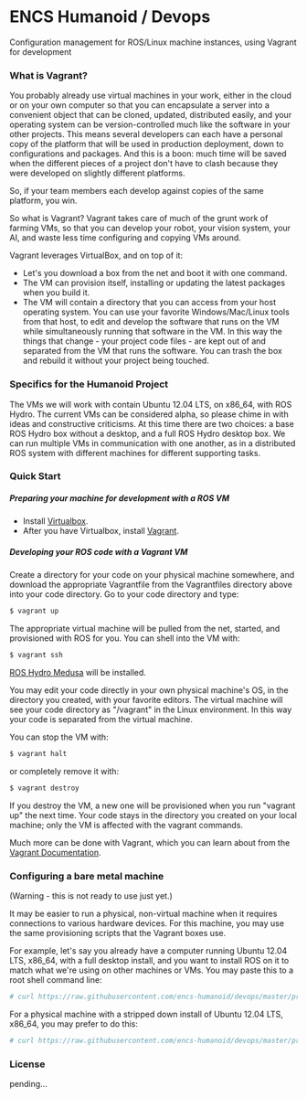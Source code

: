 ENCS Humanoid / Devops
======

Configuration management for ROS/Linux machine instances, using Vagrant for development

### What is Vagrant?

You probably already use virtual machines in your work, either in the cloud or on your own computer so that you can encapsulate a server into a convenient object that can be cloned, updated, distributed easily, and your operating system can be version-controlled much like the software in your other projects. This means several developers can each have a personal copy of the platform that will be used in production deployment, down to configurations and packages. And this is a boon: much time will be saved when the different pieces of a project don't have to clash because they were developed on slightly different platforms.

So, if your team members each develop against copies of the same platform, you win.

So what is Vagrant? Vagrant takes care of much of the grunt work of farming VMs, so that you can develop your robot, your vision system, your AI, and waste less time configuring and copying VMs around. 

Vagrant leverages VirtualBox, and on top of it:

+ Let's you download a box from the net and boot it with one command.
+ The VM can provision itself, installing or updating the latest packages when you build it.
+ The VM will contain a directory that you can access from your host operating system. You can use your favorite Windows/Mac/Linux tools from that host, to edit and develop the software that runs on the VM while simultaneously running that software in the VM. In this way the things that change - your project code files - are kept out of and separated from the VM that runs the software. You can trash the box and rebuild it without your project being touched.

### Specifics for the Humanoid Project

The VMs we will work with contain Ubuntu 12.04 LTS, on x86_64, with ROS Hydro. The current VMs can be considered alpha, so please chime in with ideas and constructive criticisms. At this time there are two choices: a base ROS Hydro box without a desktop, and a full ROS Hydro desktop box. We can run multiple VMs in communication with one another, as in a distributed ROS system with different machines for different supporting tasks.

### Quick Start

##### Preparing your machine for development with a ROS VM</em>

+ Install <a href="https://www.virtualbox.org">Virtualbox</a>.
+ After you have Virtualbox, install <a href="http://www.vagrantup.com">Vagrant</a>.

##### Developing your ROS code with a Vagrant VM

Create a directory for
your code on your physical machine somewhere, and download the appropriate Vagrantfile from the Vagrantfiles
directory above into your code directory. Go to your code directory and type:

```sh
$ vagrant up
```

The appropriate virtual machine will be pulled from the net, started, and provisioned with ROS for you.
You can shell into the VM with:

```sh
$ vagrant ssh
```

<a href="http://wiki.ros.org/hydro">ROS Hydro Medusa</a> will be installed.

You may edit your code directly in your own physical machine's OS, in the directory you created, with your favorite editors. The virtual machine will see your code directory as "/vagrant" in the Linux environment. In this way your code is separated from the virtual machine.

You can stop the VM with:

```sh
$ vagrant halt
```

or completely remove it with:

```sh
$ vagrant destroy
```

If you destroy the VM, a new one will be provisioned when you run "vagrant up" the next time. Your code stays
in the directory you created on your local machine; only the VM is affected with the vagrant commands.

Much more can be done with Vagrant, which you can learn about from the <a href="http://docs.vagrantup.com/v2/">Vagrant Documentation</a>.

### Configuring a bare metal machine

(Warning - this is not ready to use just yet.)

It may be easier to run a physical, non-virtual machine when it requires connections to various hardware devices. For this machine, you may use the same provisioning scripts that the Vagrant boxes use.

For example, let's say you already have a computer running Ubuntu 12.04 LTS, x86_64, with a full desktop install, and you want to install ROS on it to match what we're using on other machines or VMs. You may paste this to a root shell command line:

```sh
# curl https://raw.githubusercontent.com/encs-humanoid/devops/master/provision/build_hydro_full.sh | sh
```

For a physical machine with a stripped down install of Ubuntu 12.04 LTS, x86_64, you may prefer to do this:

```sh
# curl https://raw.githubusercontent.com/encs-humanoid/devops/master/provision/build_hydro_base.sh | sh
```

### License

pending...


